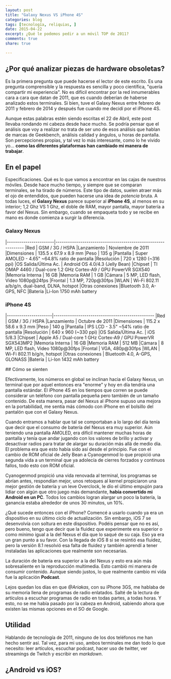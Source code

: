 ```yaml
---
layout: post
title: "Galaxy Nexus VS iPhone 4S"
categories: blog
tags: [tecnología, reliquias, ]
date: 2015-04-22
excerpt: ¿Qué le podemos pedir a un móvil TOP de 2011?
comments: true
share: true

---
```


## ¿Por qué analizar piezas de hardware obsoletas?

Es la primera pregunta que puede hacerse el lector de este escrito. Es una pregunta comprensible y la respuesta es sencilla y poco científica, "quería compartir mi experiencia". No es difícil encontrar por la red innumerables cara a cara que datan de 2011, que es cuando deberían de haberse analizado estos terminales. Si bien, tuve el Galaxy Nexus entre febrero de 2011 y febrero de 2014 y después fue cuando me decidí por el iPhone 4S.

Aunque estas palabras estén siendo escritas el 22 de Abril, este post llevaba rondando mi cabeza desde hace mucho. Se podría pensar que el análisis que voy a realizar no trata de ser uno de esos análisis que hablan de marcas de Geekbench, análisis calidad y ángulos, u horas de pantalla. Son percepciones propias, y tal vez lo más interesante, como lo he vivido yo... **como las diferentes plataformas han cambiado mi manera de trabajar**.

## En el papel

Especificaciones. Qué es lo que vamos a encontrar en las cajas de nuestros móviles. Desde hace mucho tiempo, y siempre que se comparan terminales, se ha tirado de números. Este tipo de datos, suelen atraer más el ojo de entendidos, que pueden hacerse una idea de *potencia* bruta. A todas luces, el **Galaxy Nexus** parece superior al **iPhone 4S**, al menos en su interior; 1,2 Ghz VS 1 Ghz, el doble de RAM, mayor pantalla, mayor batería a favor del Nexus. Sin embargo, cuando se empaqueta todo y se recibe en mano es donde comienza a surgir la diferencia.

### Galaxy Nexus

|-----------------------|--------------------------------------------------------------
|Red                    | GSM / 3G / HSPA
|Lanzamiento            | Noviembre de 2011
|Dimensiones            | 135.5 x 67.9 x 8.9 mm
|Peso                   | 135 g
|Pantalla               | Super AMOLED - 4.65" ~64.8% ratio de pantalla
|Resolución             | 720 x 1280 (~316 ppi)
|OS Salida/Última Ac.   | Android OS 4.0/4.3 (Jelly Bean)
|Chipset                | TI OMAP 4460 / Dual-core 1.2 GHz Cortex-A9 / GPU PowerVR SGX540
|Memoria Interna        | 16 GB
|Memoria RAM            | 1 GB
|Cámara                 | 5 MP, LED flash, Video 1080p@24fps
|Frontal                | 1.3 MP, 720p@30fps
|WLAN                   | Wi-Fi 802.11 a/b/g/n, dual-band, DLNA, hotspot
|Otras conexiones       |Bluetooth 3.0, A-GPS, NFC
|Batería                |Li-Ion 1750 mAh battery

### iPhone 4S

|----------------------|-------------------------------------------------
|Red                   | GSM / 3G / HSPA
|Lanzamiento           |  Octubre de 2011
|Dimensiones           |  115.2 x 58.6 x 9.3 mm
|Peso                  |  140 g
|Pantalla              |  IPS LCD - 3.5" ~54% ratio de pantalla
|Resolución            |  640 x 960 (~330 ppi)
|OS Salida/Última Ac.  |  iOS 5/8.3
|Chipset               |  Apple A5 / Dual-core 1 GHz Cortex-A9 / GPU PowerVR SGX543MP2
|Memoria Interna       | 16 GB
|Memoria RAM           |  512 MB
|Cámara                |  8 MP, LED flash, Video 1080p@30fps
|Frontal               |  VGA, 480p@30fps
|WLAN                  |  Wi-Fi 802.11 b/g/n, hotspot
|Otras conexiones      |  Bluetooth 4.0, A-GPS, GLONASS
|Batería               |  Li-Ion 1432 mAh battery


## Cómo se sienten

Efectivamente, los números en global se inclinan hacia el Galaxy Nexus, un terminal que por aquel entonces era "enorme" y hoy en día tendría una pantalla estándar. El iPhone 4S en los tiempos que corren se puede considerar un teléfono con pantalla pequeña pero también de un tamaño contenido. De esta manera, pasar del Nexus al iPhone supuso una mejora en la portabilidad, me sentía más cómodo con iPhone en el bolsillo del pantalón que con el Galaxy Nexus.

Cuando entramos a hablar que tal se comportaban a lo largo del día tenía que decir que el consumo de batería del Nexus era muy superior. Aún teniendo una pantalla AMOLED, era difícil mantener muchas horas de pantalla y tenía que andar jugando con los valores de brillo y activar y desactivar radios para tratar de alargar su duración más allá de medio día. El problema era que esto había sido así desde el principio. Fue con el cambio de ROM oficial de Jelly Bean a Cyanogenmod lo que propició una segunda vida a un terminal que ya adolecía de cierres forzados y continuos fallos, todo esto con ROM oficial.

Cyanogenmod propició una vida renovada al terminal, los programas se abrían antes, respondían mejor, unos retoques al kernel propiciaron una mejor gestión de batería y un leve Overclock, le dío el último empujón para lidiar con algún que otro juego más demandante, **había convertido mi Android en un PC**. Todos los cambios logran alargar un poco la batería, la ganancia estaba alrededor de unos 30 minutos, un 10%.

¿Qué sucede entonces con el iPhone? Comencé a usarlo cuando ya era un dispositivo en su último ciclo de actualización. Sin embargo, iOS 7 se desenvolvía con soltura en este dispositivo. Podéis pensar que no es así, pero bueno, tengo que decir que la fluidez que experimente era superior o como mínimo igual a la del Nexus el día que lo saqué de su caja. Eso ya era un gran punto a su favor. Con la llegada de iOS 8 si se resintió esa fluidez, pero la versión 8.1 resolvió esa falta de fluidez y también aprendí a tener instaladas las aplicaciones que realmente son necesarias.

La duración de batería era superior a la del Nexus y esto era aún más sobresaliente en la reproducción multimedia. Esto cambió mi manera de consumir contenido. Aunque siendo justos, lo que realmente cambio mi vida fue la aplicación **Podcast**.

Lejos quedan los días en que *@Ariakas*, con su iPhone 3GS, me hablaba de su memoria llena de programas de radio enlatados. Salté de la lectura de artículos a escuchar programas de radio en todas partes, a todas horas. Y esto, no se me había pasado por la cabeza en Android, sabiendo ahora que existen las mismas opciones en el SO de Google.

## Utilidad

Hablando de tecnología de 2011, ninguno de los dos teléfonos me han hecho sentir así. Tal vez, para mi uso, ambos terminales me dan todo lo que necesito: leer artículos, escuchar podcast, hacer uso de twitter, ver streamings de Twitch y escribir en *markdown*.



## ¿Android vs iOS?
